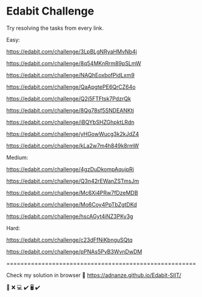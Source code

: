 # Edabit Challenge 

Try resolving the tasks from every link.

Easy:

https://edabit.com/challenge/3LpBLgNRyaHMvNb4j

https://edabit.com/challenge/8q54MKnRrm89pSLmW

https://edabit.com/challenge/NAQhEoxbofPidLxm9

https://edabit.com/challenge/QaApgtePE6QrCZ64o

https://edabit.com/challenge/Q2j5FTFtsk7PdzrQk

https://edabit.com/challenge/8Qg78sf5SNDEANKti

https://edabit.com/challenge/iBQYbSHZGhpktLRdn

https://edabit.com/challenge/yHGowWucg3k2kJdZ4

https://edabit.com/challenge/kLa2w7m4h849k8rmW

Medium:

https://edabit.com/challenge/4gzDuDkompAqujpRi

https://edabit.com/challenge/Q3n42rEWanZSTmsJm

https://edabit.com/challenge/Mc6Xi4PRw7fDzeMDB

https://edabit.com/challenge/Mo6Coy4PpTbZgtDKd

https://edabit.com/challenge/hscAGyt4iNZ3PKy3g

Hard:

https://edabit.com/challenge/c23dFfNiKbnguSQtq

https://edabit.com/challenge/pPNAs5PvB3WvnDwDM

======================================================

Check my solution in browser :eyes: https://adnanze.github.io/Edabit-SIIT/

:iphone: :x:
:computer: :heavy_check_mark:
:desktop_computer: :heavy_check_mark:
